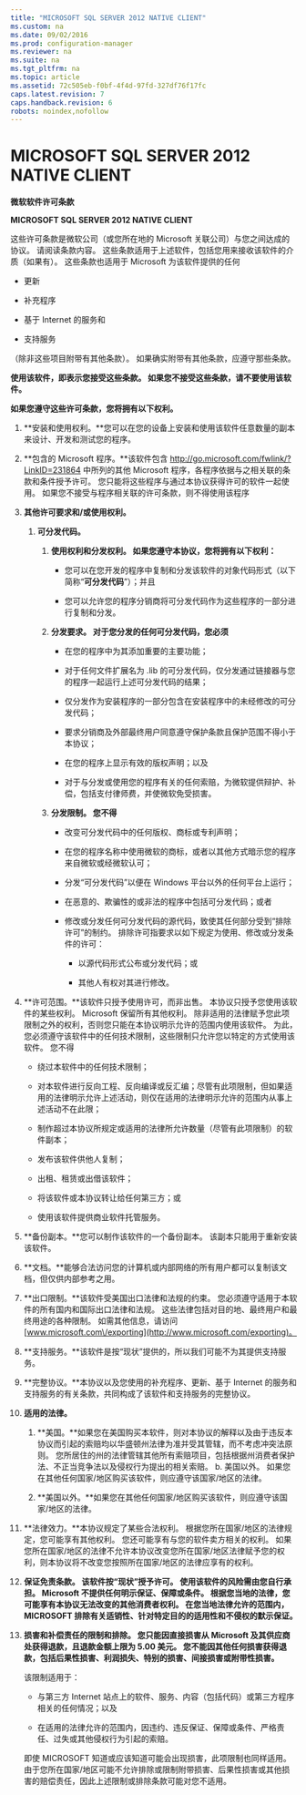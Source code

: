 ```yaml
---
title: "MICROSOFT SQL SERVER 2012 NATIVE CLIENT"
ms.custom: na
ms.date: 09/02/2016
ms.prod: configuration-manager
ms.reviewer: na
ms.suite: na
ms.tgt_pltfrm: na
ms.topic: article
ms.assetid: 72c505eb-f0bf-4f4d-97fd-327df76f17fc
caps.latest.revision: 7
caps.handback.revision: 6
robots: noindex,nofollow
---
```

# MICROSOFT SQL SERVER 2012 NATIVE CLIENT
**微软软件许可条款**  
  
 **MICROSOFT SQL SERVER 2012 NATIVE CLIENT**  
  
 这些许可条款是微软公司（或您所在地的 Microsoft 关联公司）与您之间达成的协议。 请阅读条款内容。 这些条款适用于上述软件，包括您用来接收该软件的介质（如果有）。 这些条款也适用于 Microsoft 为该软件提供的任何  
  
-   更新  
  
-   补充程序  
  
-   基于 Internet 的服务和  
  
-   支持服务  
  
 （除非这些项目附带有其他条款）。 如果确实附带有其他条款，应遵守那些条款。  
  
 **使用该软件，即表示您接受这些条款。 如果您不接受这些条款，请不要使用该软件。**  
  
 **如果您遵守这些许可条款，您将拥有以下权利。**  
  
1.  **安装和使用权利。**您可以在您的设备上安装和使用该软件任意数量的副本来设计、开发和测试您的程序。  
  
2.  **包含的 Microsoft 程序。**该软件包含 [http:\/\/go.microsoft.com\/fwlink\/?LinkID\=231864](http://go.microsoft.com/fwlink/?LinkID=231864) 中所列的其他 Microsoft 程序，各程序依据与之相关联的条款和条件授予许可。  您只能将这些程序与通过本协议获得许可的软件一起使用。  如果您不接受与程序相关联的许可条款，则不得使用该程序  
  
3.  **其他许可要求和\/或使用权利。**  
  
    1.  **可分发代码。**  
  
        1.  **使用权利和分发权利。 如果您遵守本协议，您将拥有以下权利：**  
  
            -   您可以在您开发的程序中复制和分发该软件的对象代码形式（以下简称“**可分发代码**”）；并且  
  
            -   您可以允许您的程序分销商将可分发代码作为这些程序的一部分进行复制和分发。  
  
        2.  **分发要求。 对于您分发的任何可分发代码，您必须**  
  
            -   在您的程序中为其添加重要的主要功能；  
  
            -   对于任何文件扩展名为 .lib 的可分发代码，仅分发通过链接器与您的程序一起运行上述可分发代码的结果；  
  
            -   仅分发作为安装程序的一部分包含在安装程序中的未经修改的可分发代码；  
  
            -   要求分销商及外部最终用户同意遵守保护条款且保护范围不得小于本协议；  
  
            -   在您的程序上显示有效的版权声明；以及  
  
            -   对于与分发或使用您的程序有关的任何索赔，为微软提供辩护、补偿，包括支付律师费，并使微软免受损害。  
  
        3.  **分发限制。 您不得**  
  
            -   改变可分发代码中的任何版权、商标或专利声明；  
  
            -   在您的程序名称中使用微软的商标，或者以其他方式暗示您的程序来自微软或经微软认可；  
  
            -   分发“可分发代码”以便在 Windows 平台以外的任何平台上运行；  
  
            -   在恶意的、欺骗性的或非法的程序中包括可分发代码；或者  
  
            -   修改或分发任何可分发代码的源代码，致使其任何部分受到“排除许可”的制约。 排除许可指要求以如下规定为使用、修改或分发条件的许可：  
  
                -   以源代码形式公布或分发代码；或  
  
                -   其他人有权对其进行修改。  
  
4.  **许可范围。**该软件只授予使用许可，而非出售。 本协议只授予您使用该软件的某些权利。 Microsoft 保留所有其他权利。 除非适用的法律赋予您此项限制之外的权利，否则您只能在本协议明示允许的范围内使用该软件。 为此，您必须遵守该软件中的任何技术限制，这些限制只允许您以特定的方式使用该软件。 您不得  
  
    -   绕过本软件中的任何技术限制；  
  
    -   对本软件进行反向工程、反向编译或反汇编；尽管有此项限制，但如果适用的法律明示允许上述活动，则仅在适用的法律明示允许的范围内从事上述活动不在此限；  
  
    -   制作超过本协议所规定或适用的法律所允许数量（尽管有此项限制）的软件副本；  
  
    -   发布该软件供他人复制；  
  
    -   出租、租赁或出借该软件；  
  
    -   将该软件或本协议转让给任何第三方；或  
  
    -   使用该软件提供商业软件托管服务。  
  
5.  **备份副本。**您可以制作该软件的一个备份副本。 该副本只能用于重新安装该软件。  
  
6.  **文档。**能够合法访问您的计算机或内部网络的所有用户都可以复制该文档，但仅供内部参考之用。  
  
7.  **出口限制。**该软件受美国出口法律和法规的约束。 您必须遵守适用于本软件的所有国内和国际出口法律和法规。 这些法律包括对目的地、最终用户和最终用途的各种限制。 如需其他信息，请访问 [www.microsoft.com\/exporting](http://www.microsoft.com/exporting)。  
  
8.  **支持服务。**该软件是按“现状”提供的，所以我们可能不为其提供支持服务。  
  
9. **完整协议。**本协议以及您使用的补充程序、更新、基于 Internet 的服务和支持服务的有关条款，共同构成了该软件和支持服务的完整协议。  
  
10. **适用的法律。**  
  
    1.  **美国。**如果您在美国购买本软件，则对本协议的解释以及由于违反本协议而引起的索赔均以华盛顿州法律为准并受其管辖，而不考虑冲突法原则。 您所居住的州的法律管辖其他所有索赔项目，包括根据州消费者保护法、不正当竞争法以及侵权行为提出的相关索赔。 b.	美国以外。 如果您在其他任何国家\/地区购买该软件，则应遵守该国家\/地区的法律。  
  
    2.  **美国以外。**如果您在其他任何国家\/地区购买该软件，则应遵守该国家\/地区的法律。  
  
11. **法律效力。**本协议规定了某些合法权利。 根据您所在国家\/地区的法律规定，您可能享有其他权利。 您还可能享有与您的软件卖方相关的权利。 如果您所在国家\/地区的法律不允许本协议改变您所在国家\/地区法律赋予您的权利，则本协议将不改变您按照所在国家\/地区的法律应享有的权利。  
  
12. **保证免责条款。 该软件按“现状”授予许可。 使用该软件的风险需由您自行承担。 Microsoft 不提供任何明示保证、保障或条件。 根据您当地的法律，您可能享有本协议无法改变的其他消费者权利。 在您当地法律允许的范围内，MICROSOFT 排除有关适销性、针对特定目的的适用性和不侵权的默示保证。**  
  
13. **损害和补偿责任的限制和排除。 您只能因直接损害从 Microsoft 及其供应商处获得退款，且退款金额上限为 5.00 美元。 您不能因其他任何损害获得退款，包括后果性损害、利润损失、特别的损害、间接损害或附带性损害。**  
  
     该限制适用于：  
  
    -   与第三方 Internet 站点上的软件、服务、内容（包括代码）或第三方程序相关的任何情况；以及  
  
    -   在适用的法律允许的范围内，因违约、违反保证、保障或条件、严格责任、过失或其他侵权行为引起的索赔。  
  
     即使 MICROSOFT 知道或应该知道可能会出现损害，此项限制也同样适用。 由于您所在国家\/地区可能不允许排除或限制附带损害、后果性损害或其他损害的赔偿责任，因此上述限制或排除条款可能对您不适用。